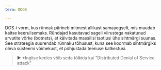 ```yaml
---
term: DDOS

---
```

DOS-i vorm, kus rünnak pärineb mitmest allikast samaaegselt, mis muudab kaitse keerulisemaks. Ründajad kasutavad sageli viirustega nakatunud arvutite võrke (botnets), et käivitada massilisi taotlusi ühe sihtmärgi suunas. See strateegia suurendab rünnaku tõhusust, kuna see koormab sihtmärgiks oleva süsteemi võimekust, et põhjustada teenuse katkestusi.

> ► *Inglise keeles võib seda tõlkida kui "Distributed Denial of Service attack"